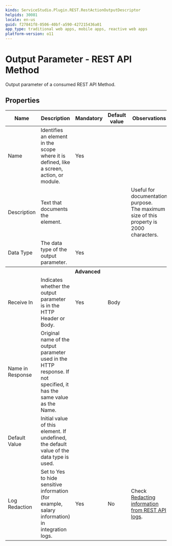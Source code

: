 ```yaml
---
kinds: ServiceStudio.Plugin.REST.RestActionOutputDescriptor
helpids: 30081
locale: en-us
guid: f27841f8-0506-40bf-a590-427215436a01
app_type: traditional web apps, mobile apps, reactive web apps
platform-version: o11
---
```


# Output Parameter - REST API Method

Output parameter of a consumed REST API Method.

## Properties

<table markdown="1">
<thead>
<tr>
<th>Name</th>
<th>Description</th>
<th>Mandatory</th>
<th>Default value</th>
<th>Observations</th>
</tr>
</thead>
<tbody>
<tr>
<td title="Name">Name</td>
<td>Identifies an element in the scope where it is defined, like a screen, action, or module.</td>
<td>Yes</td>
<td></td>
<td></td>
</tr>
<tr>
<td title="Description">Description</td>
<td>Text that documents the element.</td>
<td></td>
<td></td>
<td>Useful for documentation purpose.<br/>The maximum size of this property is 2000 characters.</td>
</tr>
<tr>
<td title="Type">Data Type</td>
<td>The data type of the output parameter.</td>
<td>Yes</td>
<td></td>
<td></td>
</tr>
<tr >
<th colspan="5">Advanced</th>
</tr>
<tr>
<td title="OutputPlacement">Receive In</td>
<td>Indicates whether the output parameter is in the HTTP Header or Body.</td>
<td>Yes</td>
<td>Body</td>
<td></td>
</tr>
<tr>
<td title="Original Name">Name in Response</td>
<td>Original name of the output parameter used in the HTTP response.
If not specified, it has the same value as the Name.</td>
<td></td>
<td></td>
<td></td>
</tr>
<tr>
<td title="DefaultValue">Default Value</td>
<td>Initial value of this element. If undefined, the default value of the data type is used.</td>
<td></td>
<td></td>
<td></td>
</tr>
<tr>
<td title="LogRedaction">Log Redaction</td>
<td>Set to Yes to hide sensitive information (for example, salary information) in integration logs.</td>
<td>Yes</td>
<td>No</td>
<td>Check <a href="https://success.outsystems.com/Documentation/11/Extensibility_and_Integration/REST/Expose_REST_APIs/Redacting_information_from_REST_API_logs">Redacting information from REST API logs</a>.</td>
</tr>
</tbody>
</table>
